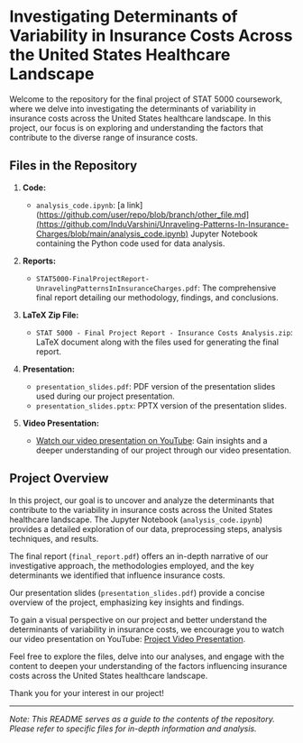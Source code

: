 # Investigating Determinants of Variability in Insurance Costs Across the United States Healthcare Landscape

Welcome to the repository for the final project of STAT 5000 coursework, where we delve into investigating the determinants of variability in insurance costs across the United States healthcare landscape. In this project, our focus is on exploring and understanding the factors that contribute to the diverse range of insurance costs.

## Files in the Repository

1. **Code:**
   - `analysis_code.ipynb`: [a link](https://github.com/user/repo/blob/branch/other_file.md](https://github.com/InduVarshini/Unraveling-Patterns-In-Insurance-Charges/blob/main/analysis_code.ipynb) Jupyter Notebook containing the Python code used for data analysis.

2. **Reports:**
   - `STAT5000-FinalProjectReport-UnravelingPatternsInInsuranceCharges.pdf`: The comprehensive final report detailing our methodology, findings, and conclusions.

3. **LaTeX Zip File:**
   - `STAT 5000 - Final Project Report - Insurance Costs Analysis.zip`: LaTeX document along with the files used for generating the final report.

4. **Presentation:**
   - `presentation_slides.pdf`: PDF version of the presentation slides used during our project presentation.
   - `presentation_slides.pptx`: PPTX version of the presentation slides.

5. **Video Presentation:**
   - [Watch our video presentation on YouTube](https://www.youtube.com/watch?v=f8VYyrw_g9g): Gain insights and a deeper understanding of our project through our video presentation.

## Project Overview

In this project, our goal is to uncover and analyze the determinants that contribute to the variability in insurance costs across the United States healthcare landscape. The Jupyter Notebook (`analysis_code.ipynb`) provides a detailed exploration of our data, preprocessing steps, analysis techniques, and results.

The final report (`final_report.pdf`) offers an in-depth narrative of our investigative approach, the methodologies employed, and the key determinants we identified that influence insurance costs. 

Our presentation slides (`presentation_slides.pdf`) provide a concise overview of the project, emphasizing key insights and findings.

To gain a visual perspective on our project and better understand the determinants of variability in insurance costs, we encourage you to watch our video presentation on YouTube: [Project Video Presentation](https://www.youtube.com/watch?v=f8VYyrw_g9g).

Feel free to explore the files, delve into our analyses, and engage with the content to deepen your understanding of the factors influencing insurance costs across the United States healthcare landscape.

Thank you for your interest in our project!

---

*Note: This README serves as a guide to the contents of the repository. Please refer to specific files for in-depth information and analysis.*
